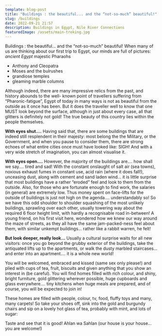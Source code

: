 ```yaml
---
template: blog-post
title: "Buildings : the beautiful... and the “not-so-much” beautiful!"
slug: /buildings
date: 2022-09-21 21:57
description: Buildings in Egypt, Nile River Connections
featuredImage: /assets/main-treking.jpg
---
```

Buildings : the beautiful... and the “not-so-much” beautiful!
When many of us are thinking about our first trip to Egypt, our minds are full of pictures:
*ancient Egypt*
majestic Pharaohs

* Anthony and Cleopatra
* Moses and the bulrushes
* grandiose temples
* gleaming marble columns

Although indeed, there are many impressive relics from the past, and history abounds to the well-
known point of travellers suffering from “Pharonic-fatigue”, Egypt of today in many ways is not as
beautiful from the outside as it once has been.
But it does the traveller well to know that one MUST look beyond the surface, although in just
about every case, all that glitters is definitely not gold! The true beauty of this country lies within
the people themselves.


**With eyes shut....**
Having said that, there are some buildings that are indeed still resplendent in their majesty: most
belong the the Military, or the Government, and when you pause to consider them, there are
strong echoes of what entire cities once must have looked like: SIGH!
And with a very wide stretch of imagination, you can almost visualise it.


**With eyes open....**
However, the majority of the buildings are.... how shall we say.... tired and sad! With the constant
onslaught of salt air (sea towns), noxious exhaust fumes in constant use, acid rain (where it does
fall!), unceasing dust, along with cement and sand laden wind... it is little surprise that most
buildings have a rather “eroded” feel and look to them from the outside. Also, for those who are
fortunate enough to find work, the salaries (in general) are extremely low. Thus money spent on
face-lifts for the outside of buildings is just not high on the agenda.... understandably so!
So we have this odd shoulder to shoulder squashing of the most unlikely buildings, sprawling over
each other, usually towering way about the required 6 floor height limit, with hardly a recognisable
road in-between! A young friend, on his first visit here, wondered how we knew our way around
the maze of streets, as they all have the same jam-packed-ness feel about them, with similar
unkempt buildings... rather like a rabbit warren, he felt!

**But look deeper, really look...**
Usually a cultural surprise waits for all new visitors: once you go beyond the grubby exterior of the
buildings, take the antiquated lifts up to the apartments, or walk the dusty marbled staircases...
and enter into an apartment.... it is a whole new world!


You will be welcomed, embraced and kissed (same sex only please!) and plied with cups of tea,
fruit, biscuits and given anything that you show an interest in (be careful). You will find homes filled
with rich colour, and shiny, bright furniture, gold glittering wherever possible, huge cupboards and
glass everywhere.... tiny kitchens when huge meals are prepared, and of course, you will be
expected to join in!


These homes are filled with people, colour, tv, food, fluffy toys and many, many carpets! So take
your shoes off, sink into the gold and burgundy chairs and sip on a lovely hot glass of tea,
probably with mint, and lots of sugar:


Taste and see that it is good!
Ahlan wa Sahlan (our house is your house... you are welcome!)